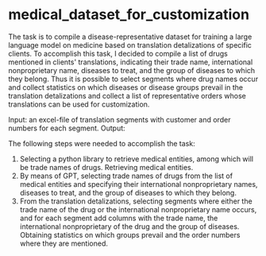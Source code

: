 # medical_dataset_for_customization

The task is to compile a disease-representative dataset for training a large language model on medicine based on translation detalizations of specific clients. To accomplish this task, I decided to compile a list of drugs mentioned in clients' translations, indicating their trade name, international nonproprietary name, diseases to treat, and the group of diseases to which they belong. Thus it is possible to select segments where drug names occur and collect statistics on which diseases or disease groups prevail in the translation detalizations and collect a list of representative orders whose translations can be used for customization.

Input: an excel-file of translation segments with customer and order numbers for each segment.
Output: 

The following steps were needed to accomplish the task:
1) Selecting a python library to retrieve medical entities, among which will be trade names of drugs. Retrieving medical entities.
2) By means of GPT, selecting trade names of drugs from the list of medical entities and specifying their international nonproprietary names, diseases to treat, and the group of diseases to which they belong.
3) From the translation detalizations, selecting segments where either the trade name of the drug or the international nonproprietary name occurs, and for each segment add columns with the trade name, the international nonproprietary of the drug and the group of diseases. Obtaining statistics on which groups prevail and the order numbers where they are mentioned.
